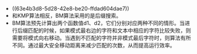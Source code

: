 - ((63e4b3d8-5d28-42e8-be20-ffdad604dae7))
- 和KMP算法相反，BM算法采用的是后缀搜索。
- BM算法预先计算出两个函数值d1、d2，它们分别对应两种不同的情形。当进行后缀匹配的时候，如果模式最右边的字符和文本中相应的字符比较失败，则需要将模式向右移动。当遇到不匹配的字符并非模式最后字符时，则算法有所不同。通过最大安全移动距离来减少匹配的次数，从而提高运行效率。